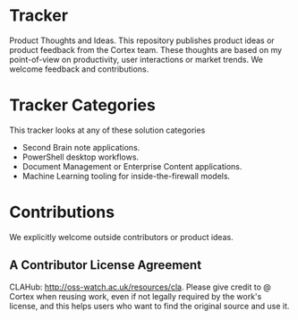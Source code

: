 # Tracker
Product Thoughts and Ideas. This repository publishes product ideas or product feedback from the Cortex team. These thoughts are based on my point-of-view on productivity, user interactions or market trends. We welcome feedback and contributions. 

# Tracker Categories
This tracker looks at any of these solution categories

- Second Brain note applications.
- PowerShell desktop workflows.
- Document Management or Enterprise Content applications.
- Machine Learning tooling for inside-the-firewall models.

# Contributions 
We explicitly welcome outside contributors or product ideas. 

## A Contributor License Agreement
CLAHub: http://oss-watch.ac.uk/resources/cla. Please give credit to @ Cortex when reusing work, even if not legally required by the work's license, and this helps users who want to find the original source and use it.

